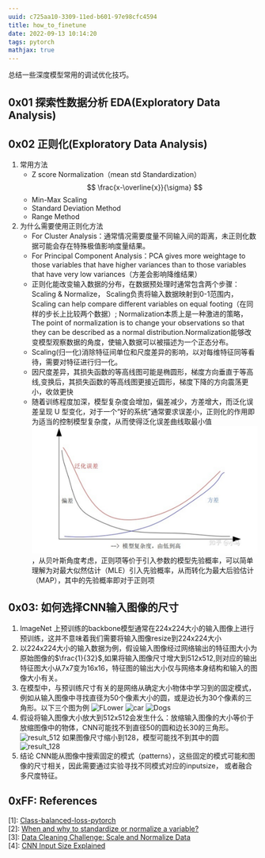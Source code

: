 ```yaml
---
uuid: c725aa10-3309-11ed-b601-97e98cfc4594
title: how_to_finetune
date: 2022-09-13 10:14:20
tags: pytorch
mathjax: true
---
```

总结一些深度模型常用的调试优化技巧。
## 0x01 探索性数据分析 EDA(Exploratory Data Analysis)

## 0x02 正则化(Exploratory Data Analysis)
1. 常用方法
    - Z score Normalization（mean std Standardization）
    $$
       \frac{x-\overline{x}}{\sigma}
    $$
    - Min-Max Scaling
    - Standard Deviation Method
    - Range Method
2. 为什么需要使用正则化方法
    - For Cluster Analysis：通常情况需要度量不同输入间的距离，未正则化数据可能会存在特殊极值影响度量结果。
    - For Principal Component Analysis：PCA gives more weightage to those variables that have higher variances than to those variables that have very low variances（方差会影响降维结果）
    - 正则化能改变输入数据的分布，在数据预处理时通常包含两个步骤：Scaling & Normalize， Scaling负责将输入数据映射到0-1范围内，Scaling can help compare different variables on equal footing（在同样的步长上比较两个数据）; Normalization本质上是一种激进的策略，The point of normalization is to change your observations so that they can be described as a normal distribution.Normalization能够改变模型观察数据的角度，使输入数据可以被描述为一个正态分布。
    - Scaling(归一化)消除特征间单位和尺度差异的影响，以对每维特征同等看待，需要对特征进行归一化。
    - 因尺度差异，其损失函数的等高线图可能是椭圆形，梯度方向垂直于等高线,变换后，其损失函数的等高线图更接近圆形，梯度下降的方向震荡更小，收敛更快
    - 随着训练程度加深，模型复杂度会增加，偏差减少，方差增大，而泛化误差呈现 U 型变化，对于一个“好的系统”通常要求误差小，正则化的作用即为适当的控制模型复杂度，从而使得泛化误差曲线取最小值![如图](./how-to-finetune/normlize.png)，从贝叶斯角度考虑，正则项等价于引入参数的模型先验概率，可以简单理解为对最大似然估计（MLE）引入先验概率，从而转化为最大后验估计（MAP），其中的先验概率即对于正则项
## 0x03: 如何选择CNN输入图像的尺寸
1. ImageNet 上预训练的backbone模型通常在224x224大小的输入图像上进行预训练，这并不意味着我们需要将输入图像resize到224x224大小
2. 以224x224大小的输入数据为例，假设输入图像经过网络输出的特征图大小为原始图像的$\frac{1}{32}$,如果将输入图像尺寸增大到512x512,则对应的输出特征图大小从7x7变为16x16，特征图的输出大小仅与网络本身结构和输入的图像大小有关。
3. 在模型中，与预训练尺寸有关的是网络从确定大小物体中学习到的固定模式，例如从输入图像中寻找直径为50个像素大小的圆，或是边长为30个像素的三角形。以下三个图为例
![FLower](Flower.png)
![car](car.png)
![Dogs](dogs.png)
4. 假设将输入图像大小放大到512x512会发生什么：放缩输入图像的大小等价于放缩图像中的物体，CNN可能找不到直径50的圆和边长30的三角形。
![result_512](result_512.jpg)
如果图像尺寸缩小到128，模型可能找不到其中的圆
![result_128](result_128.jpg)
5. 结论
CNN能从图像中搜索固定的模式（patterns），这些固定的模式可能和图像的尺寸相关，因此需要通过实验寻找不同模式对应的inputsize， 或者融合多尺度特征。

## 0xFF: References

\[1]: [Class-balanced-loss-pytorch](https://github.com/vandit15/Class-balanced-loss-pytorch)  
[2]: [When and why to standardize or normalize a variable?](https://www.kaggle.com/discussions/questions-and-answers/59305)  
[3]: [Data Cleaning Challenge: Scale and Normalize Data](https://www.kaggle.com/code/rtatman/data-cleaning-challenge-scale-and-normalize-data/notebook)  
[4]: [CNN Input Size Explained](https://www.kaggle.com/competitions/siim-isic-melanoma-classification/discussion/160147)  
